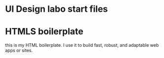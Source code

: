 # UI Design labo start files

<!-- Dit zijn de startfiles voor de labo's van UI van MCT. In deze module gaan we een HTML/CSS boilerplate maken. Die kan je dan bijhouden voor alle toekomstige webprojecten. Verander de readme zodat het duidelijk is dat dit jouw boilerplate is. -->

# HTMLS boilerplate
this is my HTML boilerplate. I use it to build fast, robust, and adaptable web apps or sites.